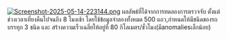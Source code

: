 [![Screenshot-2025-05-14-223144.png](https://i.postimg.cc/vBDRhSkJ/Screenshot-2025-05-14-223144.png)](https://postimg.cc/R6rbVGMd)
ผลลัพธ์ที่ได้จากการทดลองการตรวจจับ ตั้งแต่ช่วงเวลาเที่ยงคืนไปจนถึง 8 โมงเช้า โดยใช้ข้อมูลจำลองทั้งหมด 500 แถว,กำหนดให้มีชนิดของรถบรรทุก 3 ชนิด และ สร้างความเร็วเฉลี่ยให้อยู่ที่ 80 กิโลเมตร/ชั่วโมง(มีanomaliesเล็กน้อย) 
